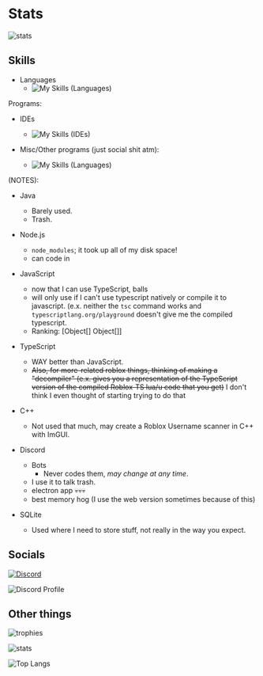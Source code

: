 <!-- MDL-compliant now. -->
# Stats

![stats](https://github-readme-stats.vercel.app/api?username=RealPacket&show_icons=true&theme=radical)

## Skills

- Languages
  - ![My Skills (Languages)](https://skillicons.dev/icons?i=java,lua,py,ts,javascript,html,markdown,cs,cpp,dotnet,regex,sqlite,nodejs&perline=7 "These are my current skills.")

Programs:

- IDEs
  - ![My Skills (IDEs)](https://skillicons.dev/icons?i=visualstudio,vscode,eclipse "These are all the IDEs I use")

- Misc/Other programs (just social shit atm):
  - ![My Skills (Languages)](https://skillicons.dev/icons?i=discord&perline=7 "These are programs that I use.")

(NOTES):

- Java
  - Barely used.
  - Trash.

- Node.js
  - `node_modules`; it took up all of my disk space!
  - can code in

- JavaScript
  - now that I can use TypeScript, balls
  - will only use if I can't use typescript natively or compile it to javascript. (e.x. neither the `tsc` command works and `typescriptlang.org/playground` doesn't give me the compiled typescript.
  - Ranking: [Object[] Object[]]

- TypeScript
  - WAY better than JavaScript.
  - ~~Also, for more-related roblox things, thinking of making a "decompiler" (e.x. gives you a representation of the TypeScript version of the compiled Roblox-TS lua/u code that you get)~~ I don't think I even thought of starting trying to do that

- C++
  - Not used that much, may create a Roblox Username scanner in C++ with ImGUI.

- Discord
  - Bots
    - Never codes them, *may change at any time*.
  - I use it to talk trash.
  - electron app 💀💀💀
  - best memory hog (I use the web version sometimes because of this)
- SQLite
  - Used where I need to store stuff, not really in the way you expect.

## Socials

[![Discord](https://skillicons.dev/icons?i=discord&perline=7)](https://discord.com/users/773207810120089600)

![Discord Profile](https://discord.c99.nl/widget/theme-3/773207810120089600.png)

## Other things

![trophies](https://github-profile-trophy.vercel.app/?username=RealPacket&theme=gruvbox "These are all of my trophies.")

![stats](https://github-readme-stats.vercel.app/api?username=RealPacket&show_icons=true&theme=radical)

![Top Langs](https://github-readme-stats.vercel.app/api/top-langs/?username=RealPacket&layout=compact&show_icons=true&title_color=fff&icon_color=79ff97&text_color=9f9f9f&bg_color=151515)
